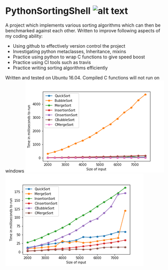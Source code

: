 # PythonSortingShell ![alt text](https://travis-ci.org/DavidLSmyth/PythonSortingShell.svg?branch=master)
A project which implements various sorting algorithms which can then be benchmarked against each other. Written to improve following aspects of my coding ability: 

* Using github to effectively version control the project
* Investigating python metaclasses, Inheritance, mixins
* Practice using python to wrap C functions to give speed boost
* Practice using CI tools such as travis
* Practice writing sorting algorithms efficiently

Written and tested on Ubuntu 16.04. Compiled C functions will not run on windows
![alt text](https://github.com/DavidLSmyth/PythonSortingShell/blob/master/demo.png)
![alt text](https://github.com/DavidLSmyth/PythonSortingShell/blob/master/demo1.png)
